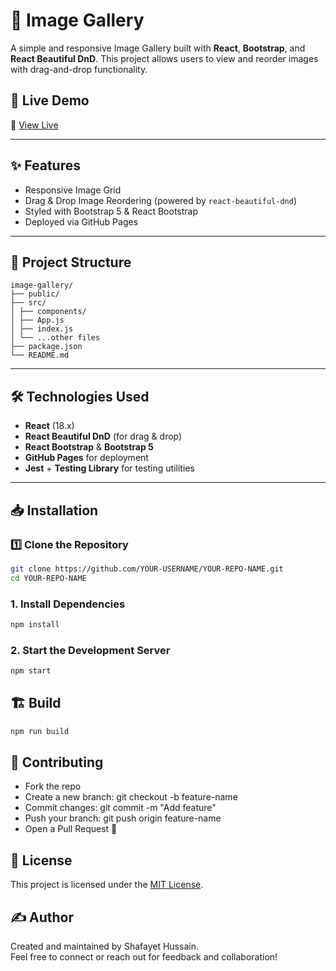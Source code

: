 # 📸 Image Gallery

A simple and responsive Image Gallery built with **React**, **Bootstrap**, and **React Beautiful DnD**. This project allows users to view and reorder images with drag-and-drop functionality.

## 🚀 Live Demo

🔗 [View Live](https://HussainShafayet.github.io/image-gallery)

---

## ✨ Features

- Responsive Image Grid
- Drag & Drop Image Reordering (powered by `react-beautiful-dnd`)
- Styled with Bootstrap 5 & React Bootstrap
- Deployed via GitHub Pages

---

## 📂 Project Structure
```plaintext
image-gallery/
├── public/
├── src/
│ ├── components/
│ ├── App.js
│ ├── index.js
│ └── ...other files
├── package.json
└── README.md
```

---

## 🛠️ Technologies Used

- **React** (18.x)
- **React Beautiful DnD** (for drag & drop)
- **React Bootstrap** & **Bootstrap 5**
- **GitHub Pages** for deployment
- **Jest** + **Testing Library** for testing utilities

---

## 📥 Installation
### 1️⃣ Clone the Repository

```bash
git clone https://github.com/YOUR-USERNAME/YOUR-REPO-NAME.git
cd YOUR-REPO-NAME
```
### 1. Install Dependencies
```bash
npm install
```
### 2. Start the Development Server
```bash
npm start
```
## 🏗️ Build
```bash
npm run build
```

## 🤝 Contributing

- Fork the repo
-  Create a new branch: git checkout -b feature-name
- Commit changes: git commit -m "Add feature"
- Push your branch: git push origin feature-name
- Open a Pull Request 🚀

## 📄 License
This project is licensed under the [MIT License](LICENSE).

## ✍️ Author
Created and maintained by Shafayet Hussain.  
Feel free to connect or reach out for feedback and collaboration!
